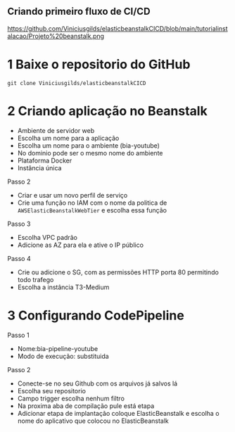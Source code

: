 ## Criando primeiro fluxo de CI/CD

https://github.com/Viniciusgilds/elasticbeanstalkCICD/blob/main/tutorialinstalacao/Projeto%20beanstalk.png

# 1 Baixe o repositorio do GitHub 
``
git clone Viniciusgilds/elasticbeanstalkCICD
``
# 2 Criando aplicação no Beanstalk

- Ambiente de servidor web
- Escolha um nome para a aplicação
- Escolha um nome para o ambiente (bia-youtube)
- No dominio pode ser o mesmo nome do ambiente
- Plataforma Docker
- Instância única
 
Passo 2 
- Criar e usar um novo perfil de serviço
- Crie uma função no IAM com o nome da politica de `AWSElasticBeanstalkWebTier` e escolha essa função 

Passo 3 
- Escolha VPC padrão 
- Adicione as AZ para ela e ative o IP público

Passo 4 

- Crie ou adicione o SG, com as permissões HTTP porta 80 permitindo todo trafego
- Escolha a instância T3-Medium

# 3 Configurando CodePipeline

Passo 1
- Nome:bia-pipeline-youtube
- Modo de execução: substituida

Passo 2 

- Conecte-se no seu Github com os arquivos já salvos lá 
- Escolha seu repositorio
- Campo trigger escolha nenhum filtro
- Na proxima aba de compilação pule está etapa
- Adicionar etapa de implantação coloque ElasticBeanstalk e escolha o nome do aplicativo que colocou no ElasticBeanstalk